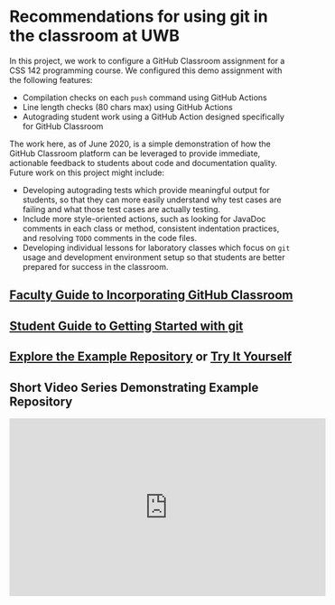 # Recommendations for using git in the classroom at UWB

In this project, we work to configure a GitHub Classroom assignment for 
a CSS 142 programming course. We configured this demo assignment with 
the following features:

* Compilation checks on each `push` command using GitHub Actions
* Line length checks (80 chars max) using GitHub Actions
* Autograding student work using a GitHub Action designed specifically 
  for GitHub Classroom

The work here, as of June 2020, is a simple demonstration of how the 
GitHub Classroom platform can be leveraged to provide immediate, actionable 
feedback to students about code and documentation quality. Future work 
on this project might include:

* Developing autograding tests which provide meaningful output for 
  students, so that they can more easily understand why test cases are 
  failing and what those test cases are actually testing.
* Include more style-oriented actions, such as looking for JavaDoc 
  comments in each class or method, consistent indentation practices, 
  and resolving `TODO` comments in the code files.
* Developing individual lessons for laboratory classes which focus on 
  `git` usage and development environment setup so that students are 
  better prepared for success in the classroom.

## [Faculty Guide to Incorporating GitHub Classroom](./faculty-guide.md)

## [Student Guide to Getting Started with git](./student-guide.md)

## [Explore the Example Repository](https://github.com/t4guw/CSS142_HW1) or [Try It Yourself](https://classroom.github.com/a/RzC1asr_)

## Short Video Series Demonstrating Example Repository

<iframe width="560" height="315" src="https://www.youtube.com/embed/videoseries?list=PLvi0D8kkmY9kBrExj05tu3bRdwRbOoabk" frameborder="0" allow="accelerometer; autoplay; encrypted-media; gyroscope; picture-in-picture" allowfullscreen></iframe>

